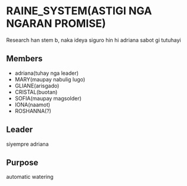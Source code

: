 # RAINE_SYSTEM(ASTIGI NGA NGARAN PROMISE)
Research han stem b, naka ideya siguro hin hi adriana sabot gi tutuhayi

## Members
* adriana(tuhay nga leader)
* MARY(maupay nabulig lugo)
* GLIANE(arisgado)
* CRISTAL(buotan)
* SOFIA(maupay magsolder)
* IONA(naamot)
* ROSHANNA(?)

## Leader
siyempre adriana

## Purpose
automatic watering
